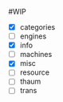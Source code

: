 #WIP

* [x] categories
* [ ] engines
* [x] info
* [ ] machines
* [x] misc
* [ ] resource
* [ ] thaum
* [ ] trans
